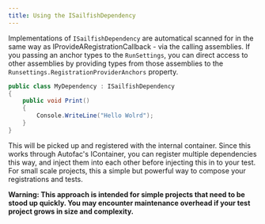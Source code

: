 ```yaml
---
title: Using the ISailfishDependency
---
```


Implementations of `ISailfishDependency` are automatical scanned for in the same way as IProvideARegistrationCallback - via the calling assemblies. If you passing an anchor types to the `RunSettings`, you can direct access to other assemblies by providing types from those assemblies to the `Runsettings.RegistrationProviderAnchors` property.

```csharp
public class MyDependency : ISailfishDependency
{
    public void Print()
    {
        Console.WriteLine("Hello Wolrd");
    }
}
```

This will be picked up and registered with the internal container. Since this works through Autofac's IContainer, you can register multiple dependencies this way, and inject them into each other before injecting this in to your test. For small scale projects, this a simple but powerful way to compose your registrations and tests.

**Warning: This approach is intended for simple projects that need to be stood up quickly. You may encounter maintenance overhead if your test project grows in size and complexity.**
